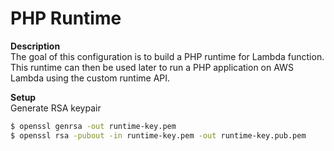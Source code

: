 # PHP Runtime 

__Description__  
The goal of this configuration is to build a PHP runtime for Lambda function.  
This runtime can then be used later to run a PHP application on AWS Lambda using the custom runtime API.  


__Setup__  
Generate RSA keypair  
```bash
$ openssl genrsa -out runtime-key.pem
$ openssl rsa -pubout -in runtime-key.pem -out runtime-key.pub.pem
```